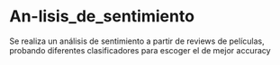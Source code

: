 # An-lisis_de_sentimiento
Se realiza un análisis de sentimiento a partir de reviews de películas, probando diferentes clasificadores para escoger el de mejor accuracy
